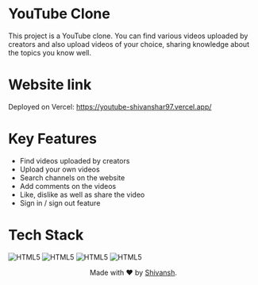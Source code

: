 # YouTube Clone

This project is a YouTube clone. You can find various videos uploaded by creators and also upload videos of your choice, sharing knowledge about the topics you know well.

# Website link

Deployed on Vercel: https://youtube-shivanshar97.vercel.app/

# Key Features

- Find videos uploaded by creators
- Upload your own videos
- Search channels on the website
- Add comments on the videos
- Like, dislike as well as share the video
- Sign in / sign out feature

# Tech Stack

<img alt="HTML5" src="https://img.shields.io/badge/React-20232A?style=for-the-badge&logo=react&logoColor=61DAFB"/>
<img alt="HTML5" src="https://img.shields.io/badge/Tailwind_CSS-38B2AC?style=for-the-badge&logo=tailwind-css&logoColor=white"/>
<img alt="HTML5" src="https://img.shields.io/badge/Vercel-000000?style=for-the-badge&logo=vercel&logoColor=white"/>
<img alt="HTML5" src="https://img.shields.io/badge/Node.js-43853D?style=for-the-badge&logo=node.js&logoColor=white"/>
	


<p align="center">
  Made with ❤ by <a href="https://github.com/ShivanshAr97">Shivansh</a>.
</p>
